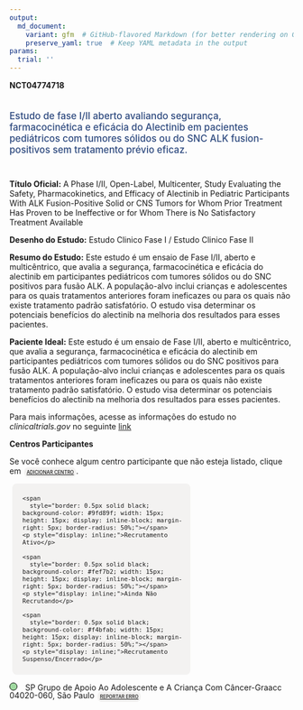 ```yaml
---
output: 
  md_document:
    variant: gfm  # GitHub-flavored Markdown (for better rendering on GitHub)
    preserve_yaml: true  # Keep YAML metadata in the output
params:
  trial: ''
---
```


**NCT04774718**

<div style="padding: 5px 5px 5px 0px; font-size: 1.20em; font-weight: 500; color: #2E4A7F; text-align: left; margin-bottom: 20px">

Estudo de fase I/II aberto avaliando segurança, farmacocinética e
eficácia do Alectinib em pacientes pediátricos com tumores sólidos ou do
SNC ALK fusion-positivos sem tratamento prévio eficaz.

</div>

**Título Oficial:** A Phase I/II, Open-Label, Multicenter, Study
Evaluating the Safety, Pharmacokinetics, and Efficacy of Alectinib in
Pediatric Participants With ALK Fusion-Positive Solid or CNS Tumors for
Whom Prior Treatment Has Proven to be Ineffective or for Whom There is
No Satisfactory Treatment Available

**Desenho do Estudo:** Estudo Clinico Fase I / Estudo Clinico Fase II

**Resumo do Estudo:** Este estudo é um ensaio de Fase I/II, aberto e
multicêntrico, que avalia a segurança, farmacocinética e eficácia do
alectinib em participantes pediátricos com tumores sólidos ou do SNC
positivos para fusão ALK. A população-alvo inclui crianças e
adolescentes para os quais tratamentos anteriores foram ineficazes ou
para os quais não existe tratamento padrão satisfatório. O estudo visa
determinar os potenciais benefícios do alectinib na melhoria dos
resultados para esses pacientes.

**Paciente Ideal:** Este estudo é um ensaio de Fase I/II, aberto e
multicêntrico, que avalia a segurança, farmacocinética e eficácia do
alectinib em participantes pediátricos com tumores sólidos ou do SNC
positivos para fusão ALK. A população-alvo inclui crianças e
adolescentes para os quais tratamentos anteriores foram ineficazes ou
para os quais não existe tratamento padrão satisfatório. O estudo visa
determinar os potenciais benefícios do alectinib na melhoria dos
resultados para esses pacientes.

Para mais informações, acesse as informações do estudo no
*clinicaltrials.gov* no seguinte
[link](https://clinicaltrials.gov/ct2/show/NCT04774718)

**Centros Participantes**

Se você conhece algum centro participante que não esteja listado, clique
em
<span style="color: #2E4A7F; margin-left: 2px; padding: 4px; background-color: #f3f2f1; border-radius: 8px; font-weight: 500; font-size: 0.6em"><a
href="https://flazar.shinyapps.io/formsapp?study_nct_id=NCT04774718&amp;location_id=N%2FA&amp;location_full_name=N%2FA&amp;form_type=Adicionar%20Centro"
target="_blank">ADICIONAR CENTRO</a></span>.

<div style="margin-bottom: 8px; margin-left: 5px; padding: 8px; max-width: 300px; background-color: #f3f2f1; border-radius: 8px; font-size: 0.9em">

<div style="margin-left: 10px;">

    <span 
      style="border: 0.5px solid black; background-color: #9fd89f; width: 15px; height: 15px; display: inline-block; margin-right: 5px; border-radius: 50%;"></span>
    <p style="display: inline;">Recrutamento Ativo</p>

</div>

<div style="margin-left: 10px;">

    <span 
      style="border: 0.5px solid black; background-color: #fef7b2; width: 15px; height: 15px; display: inline-block; margin-right: 5px; border-radius: 50%;"></span>
    <p style="display: inline;">Ainda Não Recrutando</p>

</div>

<div style="margin-left: 10px;">

    <span 
      style="border: 0.5px solid black; background-color: #f4bfab; width: 15px; height: 15px; display: inline-block; margin-right: 5px; border-radius: 50%;"></span>
    <p style="display: inline;">Recrutamento Suspenso/Encerrado</p>

</div>

</div>

<span style="line-height: 1.0;"><span style="border: 0.5px solid black; display: inline-block; width: 12px; height: 12px; border-radius: 50%; margin-right: 10px; padding-bottom: 0px; background-color: #9fd89f;"></span>
SP Grupo de Apoio Ao Adolescente e A Criança Com Câncer-Graacc
04020-060, São Paulo
<span style="color: #2E4A7F; margin-left: 2px; padding: 4px; background-color: #f3f2f1; border-radius: 8px; font-weight: 500; font-size: 0.6em"><a
href="https://flazar.shinyapps.io/formsapp?study_nct_id=NCT04774718&amp;location_id=GRAACCGRUPODEAPOIOAOADOLESCENTEEACRIANCACOMCANCERSAOPAULOSP04023062BRAZIL&amp;location_full_name=Grupo%20de%20Apoio%20Ao%20Adolescente%20e%20A%20Crian%C3%A7a%20Com%20C%C3%A2ncer-Graacc%2C%2004020-060%2C%20S%C3%A3o%20Paulo&amp;form_type=Reportar%20Erro"
target="_blank">REPORTAR ERRO</a></span></span>
